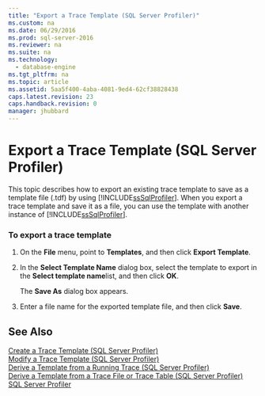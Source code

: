 ```yaml
---
title: "Export a Trace Template (SQL Server Profiler)"
ms.custom: na
ms.date: 06/29/2016
ms.prod: sql-server-2016
ms.reviewer: na
ms.suite: na
ms.technology: 
  - database-engine
ms.tgt_pltfrm: na
ms.topic: article
ms.assetid: 5aa5f400-4aba-4081-9ed4-62cf38828438
caps.latest.revision: 23
caps.handback.revision: 0
manager: jhubbard
---
```

# Export a Trace Template (SQL Server Profiler)
This topic describes how to export an existing trace template to save as a template file (.tdf) by using [!INCLUDE[ssSqlProfiler](../../Topics/TopicNameContainA/tokens/ssSqlProfiler_md.md)]. When you export a trace template and save it as a file, you can use the template with another instance of [!INCLUDE[ssSqlProfiler](../../Topics/TopicNameContainA/tokens/ssSqlProfiler_md.md)].  
  
### To export a trace template  
  
1.  On the **File** menu, point to **Templates**, and then click **Export Template**.  
  
2.  In the **Select Template Name** dialog box, select the template to export in the **Select template name**list, and then click **OK**.  
  
     The **Save As** dialog box appears.  
  
3.  Enter a file name for the exported template file, and then click **Save**.  
  
## See Also  
 [Create a Trace Template (SQL Server Profiler)](../../Topics/TopicNameContainA/Create-a-Trace-Template--SQL-Server-Profiler-.md)   
 [Modify a Trace Template (SQL Server Profiler)](../../Topics/TopicNameContainA/Modify-a-Trace-Template--SQL-Server-Profiler-.md)   
 [Derive a Template from a Running Trace (SQL Server Profiler)](../../Topics/TopicNameContainA/Derive-a-Template-from-a-Running-Trace--SQL-Server-Profiler-.md)   
 [Derive a Template from a Trace File or Trace Table (SQL Server Profiler)](../../Topics/TopicNameContainA/Derive-a-Template-from-a-Trace-File-or-Trace-Table--SQL-Server-Profiler-.md)   
 [SQL Server Profiler](../../Topics/TopicNameNotContainA/SQL-Server-Profiler.md)